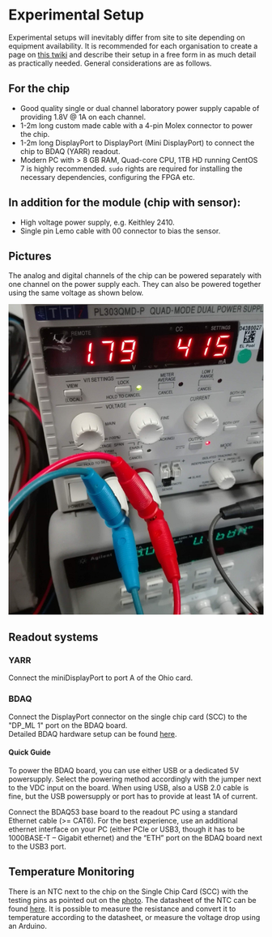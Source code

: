 Experimental Setup
==================

Experimental setups will inevitably differ from site to site depending
on equipment availability. It is recommended for each organisation to
create a page on [this twiki](https://twiki.cern.ch/twiki/bin/view/Atlas/CharacterisationSetups) and describe their setup in a free form in
as much detail as practically needed. General considerations are as
follows.

## For the chip

-   Good quality single or dual channel laboratory power supply capable
    of providing 1.8V @ 1A on each channel.
-   1-2m long custom made cable with a 4-pin Molex connector to power
    the chip.
-   1-2m long DisplayPort to DisplayPort (Mini DisplayPort) to
    connect the chip to BDAQ (YARR) readout.
-   Modern PC with &gt; 8 GB RAM, Quad-core CPU, 1TB HD running CentOS 7
    is highly recommended. ```sudo``` rights are required for installing the necessary dependencies, configuring the FPGA etc.

## In addition for the module (chip with sensor):

-   High voltage power supply, e.g. Keithley 2410.
-   Single pin Lemo cable with 00 connector to bias the sensor.

## Pictures

The analog and digital channels of the chip can be powered separately with one channel on the power supply each. They can also be powered together using the same voltage as shown below.

![LV](images/powerAD.jpg)


## Readout systems

### YARR
Connect the miniDisplayPort to port A of the Ohio card.

### BDAQ

Connect the DisplayPort connector on the single chip card (SCC) to the "DP_ML 1" port on the BDAQ board.  
Detailed BDAQ hardware setup can be found [here](https://gitlab.cern.ch/silab/bdaq53/wikis/home#hardware-setup).

#### Quick Guide

To power the BDAQ board, you can use either USB or a dedicated 5V powersupply.
Select the powering method accordingly with the jumper next to the VDC input on the board.
When using USB, also a USB 2.0 cable is fine, but the USB powersupply or port has to provide at least 1A of current.

Connect the BDAQ53 base board to the readout PC using a standard Ethernet cable (>= CAT6). For the best experience,
use an additional ethernet interface on your PC (either PCIe or USB3, though it has to be 1000BASE-T – Gigabit ethernet) and the “ETH” port on the BDAQ board next to the USB3 port.


## Temperature Monitoring

There is an NTC next to the chip on the Single Chip Card (SCC) with the testing pins as pointed out on the [photo](images/SCC_labeled.jpg). The datasheet of the NTC can be found [here](https://www.mouser.de/datasheet/2/362/ktthermistor-3035.pdf). It is possible to measure the resistance and convert it to temperature according to the datasheet, or measure the voltage drop using an Arduino.
